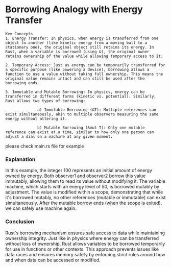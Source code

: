 # Borrowing Analogy with Energy Transfer
```
Key Concepts
1. Energy Transfer: In physics, when energy is transferred from one object to another (like kinetic energy from a moving ball to a stationary one), the original object still retains its energy. In Rust, when a variable is borrowed (using &), the original owner retains ownership of the value while allowing temporary access to it.

```
```
2. Temporary Access: Just as energy can be temporarily transferred for a specific purpose (like powering a device), borrowing allows a function to use a value without taking full ownership. This means the original value remains intact and can still be used after the borrowing ends.

```
```
3. Immutable and Mutable Borrowing: In physics, energy can be transferred in different forms (kinetic vs. potential). Similarly, Rust allows two types of borrowing:

              a) Immutable Borrowing (&T): Multiple references can exist simultaneously, akin to multiple observers measuring the same energy without altering it.

              b) Mutable Borrowing (&mut T): Only one mutable reference can exist at a time, similar to how only one person can adjust a dial on a machine at any given moment.

```
please check main.rs file for example


### Explanation
In this example, the integer 100 represents an initial amount of energy owned by energy. Both observer1 and observer2 borrow this value immutably, allowing them to read its value without modifying it.
The variable machine, which starts with an energy level of 50, is borrowed mutably by adjustment. The value is modified within a scope, demonstrating that while it's borrowed mutably, no other references (mutable or immutable) can exist simultaneously.
After the mutable borrow ends (when the scope is exited), we can safely use machine again.


### Conclusion
Rust's borrowing mechanism ensures safe access to data while maintaining ownership integrity. Just like in physics where energy can be transferred without loss of ownership, Rust allows variables to be borrowed temporarily for use in functions or other contexts. This approach prevents issues like data races and ensures memory safety by enforcing strict rules around how and when data can be accessed or modified.
